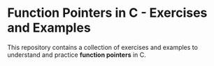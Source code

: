 # Function Pointers in C - Exercises and Examples

This repository contains a collection of exercises and examples to understand and practice **function pointers** in C. 
